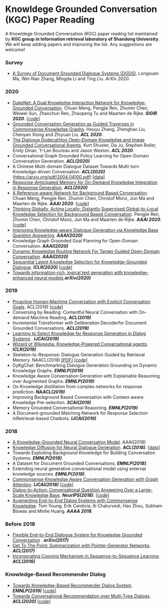 # Knowldege Grounded Conversation (KGC) Paper Reading
A Knowldege Grounded Conversation (KGC) paper reading list maintained by **KGC group in Information retrieval laboratory of Shandong University**. We will keep adding papers and improving the list. Any suggestions are welcome!


### Survey
* [A Survey of Document Grounded Dialogue Systems (DGDS)](https://arxiv.org/abs/2004.13818?context=stat). Longxuan Ma, Wei-Nan Zhang, Mingda Li and Ting Liu. *ArXiv 2020*.

### 2020
* [DukeNet: A Dual Knowledge Interaction Network for Knowledge-Grounded Conversation](). Chuan Meng, Pengjie Ren, Zhumin Chen, Weiwei Sun, Zhaochun Ren, Zhaopeng Tu and Maarten de Rijke. ***SIGIR 2020***. [[code]](https://github.com/ChuanMeng/DukeNet)
* [Grounded Conversation Generation as Guided Traverses in Commonsense Knowledge Graphs](). Houyu Zhang, Zhenghao Liu, Chenyan Xiong and Zhiyuan Liu. ***ACL 2020***.
* [The Dialogue Dodecathlon Open-Domain Knowledge and Image Grounded Conversational Agents](). Kurt Shuster, Da Ju, Stephen Roller, Emily Dinan, Y-Lan Boureau and Jason Weston. ***ACL 2020***.
* Conversational Graph Grounded Policy Learning for Open-Domain Conversation Generation. ***ACL(2020)*** 
* A Chinese Multi-domain Dialogue Dataset Towards Multi-turn Knowledge-driven Conversation. ***ACL(2020)*** (https://arxiv.org/pdf/2004.04100.pdf) [[data]](https://github.com/thu-coai/KdConv) 
* [Response-Anticipated Memory for On-Demand Knowledge Integration in Response Generation](https://arxiv.org/abs/2005.06128). ***ACL(2020)***  
* [A Reference-aware Network for Background Based Conversation](https://arxiv.org/pdf/1908.06449.pdf). Chuan Meng, Pengjie Ren, Zhumin Chen, Christof Monz, Jun Ma and Maarten de Rijke. ***AAAI 2020***. [[code]](https://github.com/ChuanMeng/RefNet)
* [Thinking Globally, Acting Locally: Distantly Supervised Global-to-Local Knowledge Selection for Background Based Conversation](https://arxiv.org/pdf/1908.09528.pdf). Pengjie Ren, Zhumin Chen, Christof Monz, Jun Ma and Maarten de Rijke. ***AAAI 2020***. [[code]](https://github.com/PengjieRen/GLKS) 
* [Improving Knowledge-aware Dialogue Generation via Knowledge Base Question Answering](https://arxiv.org/abs/1912.07491). ***AAAI(2020)*** 
* Knowledge Graph Grounded Goal Planning for Open-Domain Conversation. ***AAAI(2020)***
* [Dynamic Knowledge Routing Network For Target-Guided Open-Domain Conversation](https://arxiv.org/abs/2002.01196). ***AAAI(2020)*** 
* [Sequential Latent Knowledge Selection for Knowledge-Grounded Dialogue](https://arxiv.org/abs/2002.07510?context=cs.CL). ***ICLR(2020)*** [[code]](https://github.com/bckim92/sequential-knowledge-transformer)
* [Towards information-rich, logical text generation with knowledge-enhanced neural models](https://arxiv.org/abs/2003.00814).***arXiv(2020)*** 

### 2019
* [Proactive Human-Machine Conversation with Explicit Conversation Goals](https://www.aclweb.org/anthology/P19-1369). ACL(2019)  [[code]](https://github.com/PaddlePaddle/Research/tree/master/NLP/ACL2019-DuConv) 
* Conversing by Reading: Contentful Neural Conversation with On-demand Machine Reading. ***ACL(2019)***
* Incremental Transformer with Deliberation Decoderfor Document Grounded Conversations. ***ACL(2019)***
* [Learning to Select Knowledge for Response Generation in Dialog Systems](https://www.ijcai.org/proceedings/2019/0706.pdf) . ***IJCAI(2019)*** 
* [Wizard of Wikipedia: Knowledge-Powered Conversational agents](https://arxiv.org/pdf/1811.01241.pdf). ***ICLR(2019)*** 
* Skeleton-to-Response: Dialogue Generation Guided by Retrieval Memory. NAACL(2019) [[PDF]](https://www.aclweb.org/anthology/N19-1124) [[code]](https://github.com/jcyk/Skeleton-to-Response) 
* DyKgChat: Benchmarking Dialogue Generation Grounding on Dynamic Knowledge Graphs. ***EMNLP(2019)***
* Knowledge Aware Conversation Generation with Explainable Reasoning over Augmented Graphs. ***EMNLP(2019)***
* On Knowledge distillation from complex networks for response prediction. ***NAACL(2019)***
* Improving Background Based Conversation with Context-aware Knowledge Pre-selection. ***SCAI(2019)***
* Memory Grounded Conversational Reasoning. ***EMNLP(2019)***
* A Document-grounded Matching Network for Response Selection inRetrieval-based Chatbots. ***IJCAI(2019)***


### 2018
* [A Knowledge-Grounded Neural Conversation Model](https://arxiv.org/abs/1702.01932v2). AAAI(2018)  
* [Knowledge Diffusion for Neural Dialogue Generation](https://www.aclweb.org/anthology/P18-1138). ***ACL(2018)***.  [[data]](https://github.com/liushuman/neural-knowledge-diffusion)
* Towards Exploiting Background Knowledge for Building Conversation Systems. ***EMNLP(2018)***.
* A Dataset for Document Grounded Conversations. ***EMNLP(2018)***.
* Extending neural generative conversational model using external knowledge sources. ***EMNLP(2018)***.
* [Commonsense Knowledge Aware Conversation Generation with Graph Attention](https://www.ijcai.org/proceedings/2018/0643.pdf). ***IJCAI(2018)***  [[code]](https://github.com/tuxchow/ccm) 
* [Dialog-to-Action: Conversational Question Answering Over a Large-Scale Knowledge Base](http://papers.nips.cc/paper/7558-dialog-to-action-conversational-question-answering-over-a-large-scale-knowledge-base.pdf). ***NeurIPS(2018)***. [[code]](https://github.com/guoday/Dialog-to-Action)
* [Augmenting End-to-End Dialog Systems with Commonsense Knowledge](http://coai.cs.tsinghua.edu.cn/hml/media/files/aaai2018-dialogue-commonsense.pdf). Tom Young, Erik Cambria, Iti Chaturvedi, Hao Zhou, Subham Biswas and Minlie Huang. ***AAAA 2018***.

### Before 2018
* [Flexible End-to-End Dialogue System for Knowledge Grounded Conversation](https://arxiv.org/pdf/1709.04264.pdf) . ***arXiv(2017)*** 
* [Get To The Point: Summarization with Pointer-Generator Networks](https://arxiv.org/abs/1704.04368). ***ACL(2017)***  
* [Incorporating Copying Mechanism in Sequence-to-Sequence Learning](https://arxiv.org/abs/1603.06393). ***ACL(2016)*** 

### Knowledge-Based Recommender Dialog
* [Towards Knowledge-Based Recommender Dialog System](https://www.aclweb.org/anthology/D19-1189.pdf). ***EMNLP(2019)*** [[code]](https://github.com/THUDM/KBRD) 
* [Towards Conversational Recommendation over Multi-Type Dialogs](https://arxiv.org/pdf/2005.03954.pdf). ***ACL(2020)*** [[code]](https://github.com/PaddlePaddle/Research/tree/master/NLP/ACL2020-DuRecDial)
